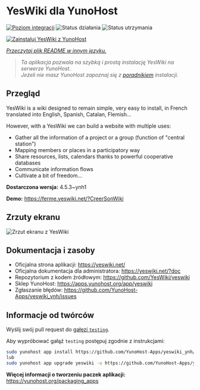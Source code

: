 <!--
To README zostało automatycznie wygenerowane przez <https://github.com/YunoHost/apps/tree/master/tools/readme_generator>
Nie powinno być ono edytowane ręcznie.
-->

# YesWiki dla YunoHost

[![Poziom integracji](https://apps.yunohost.org/badge/integration/yeswiki)](https://ci-apps.yunohost.org/ci/apps/yeswiki/)
![Status działania](https://apps.yunohost.org/badge/state/yeswiki)
![Status utrzymania](https://apps.yunohost.org/badge/maintained/yeswiki)

[![Zainstaluj YesWiki z YunoHost](https://install-app.yunohost.org/install-with-yunohost.svg)](https://install-app.yunohost.org/?app=yeswiki)

*[Przeczytaj plik README w innym języku.](./ALL_README.md)*

> *Ta aplikacja pozwala na szybką i prostą instalację YesWiki na serwerze YunoHost.*  
> *Jeżeli nie masz YunoHost zapoznaj się z [poradnikiem](https://yunohost.org/install) instalacji.*

## Przegląd

YesWiki is a wiki designed to remain simple, very easy to install, in French translated into English, Spanish, Catalan, Flemish...

However, with a YesWiki we can build a website with multiple uses:
- Gather all the information of a project or a group (function of "central station")
- Mapping members or places in a participatory way
- Share resources, lists, calendars thanks to powerful cooperative databases
- Communicate information flows
- Cultivate a bit of freedom...


**Dostarczona wersja:** 4.5.3~ynh1

**Demo:** <https://ferme.yeswiki.net/?CreerSonWiki>

## Zrzuty ekranu

![Zrzut ekranu z YesWiki](./doc/screenshots/yeswiki_screenshots.png)

## Dokumentacja i zasoby

- Oficjalna strona aplikacji: <https://yeswiki.net/>
- Oficjalna dokumentacja dla administratora: <https://yeswiki.net/?doc>
- Repozytorium z kodem źródłowym: <https://github.com/YesWiki/yeswiki>
- Sklep YunoHost: <https://apps.yunohost.org/app/yeswiki>
- Zgłaszanie błędów: <https://github.com/YunoHost-Apps/yeswiki_ynh/issues>

## Informacje od twórców

Wyślij swój pull request do [gałęzi `testing`](https://github.com/YunoHost-Apps/yeswiki_ynh/tree/testing).

Aby wypróbować gałąź `testing` postępuj zgodnie z instrukcjami:

```bash
sudo yunohost app install https://github.com/YunoHost-Apps/yeswiki_ynh/tree/testing --debug
lub
sudo yunohost app upgrade yeswiki -u https://github.com/YunoHost-Apps/yeswiki_ynh/tree/testing --debug
```

**Więcej informacji o tworzeniu paczek aplikacji:** <https://yunohost.org/packaging_apps>
